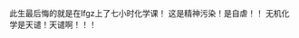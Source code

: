 此生最后悔的就是在lfgz上了七小时化学课！
这是精神污染！是自虐！！
无机化学是天谴！天谴啊！！！
<!---
EW984/EW984 is a ✨ special ✨ repository because its `README.md` (this file) appears on your GitHub profile.
You can click the Preview link to take a look at your changes.
--->
